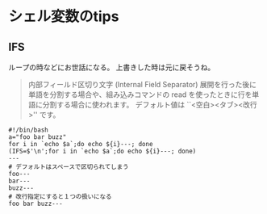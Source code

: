 # シェル変数のtips

## IFS
ループの時などにお世話になる。
上書きした時は元に戻そうね。

 > 内部フィールド区切り文字 (Internal Field Separator)
 > 展開を行った後に単語を分割する場合や、組み込みコマンドの read を使ったときに行を単語に分割する場合に使われます。
 > デフォルト値は ``<空白><タブ><改行>'' です。

```
#!/bin/bash
a="foo bar buzz"
for i in `echo $a`;do echo ${i}---; done
(IFS=$'\n';for i in `echo $a`;do echo ${i}---; done)
---
# デフォルトはスペースで区切られてしまう
foo---
bar---
buzz---
# 改行指定にすると１つの扱いになる
foo bar buzz---
```
